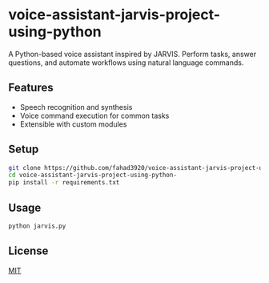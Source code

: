 # voice-assistant-jarvis-project-using-python

A Python-based voice assistant inspired by JARVIS. Perform tasks, answer questions, and automate workflows using natural language commands.

## Features

- Speech recognition and synthesis
- Voice command execution for common tasks
- Extensible with custom modules

## Setup

```bash
git clone https://github.com/fahad3920/voice-assistant-jarvis-project-using-python-.git
cd voice-assistant-jarvis-project-using-python-
pip install -r requirements.txt
```

## Usage

```bash
python jarvis.py
```

## License

[MIT](LICENSE)

